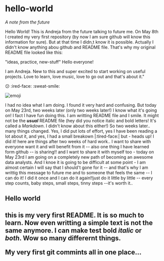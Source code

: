 # hello-world
*A note from the future*

Hello World! This is Andreja from the future talking to future me. 
On May 8th I created my very first repository (by now I am sure github will know this information for sure). But at that time I didn,t know it is possible. Actually I didn't know anything abou github and README file. That's why my original README file looked like this:  

"ideas, practice, new-stuff"
Hello everyone! 

I am Andreja. New to this and super excited to start working on useful projects.
Love to learn, love music, love to go out and that's about it."

:confused: :ired-face: :sweat-smile:

![emoji](/git/graphics/ThinkingEmoji2)


I had no idea what I am doing. I found it very hard and confusing. But today on May 23rd, two weeks later (only two weeks later!) I know what it's going on! I fact I have fun doing this. I am writting README file and I smile. It might not be the ***usual*** README file (hey did you notice italic and bold letters! It's called a *Markdown*. I didn't know about this either!) So two weeks later.. many things changed. Yes, I did put lots of effort, yes I have been reading a lot about it, and yes, I had a small breakown |:tired-face:| 
but - heads up! I did it! here are things after two weeks of hard work.. I want to share with everyone want it and will benefit from it -- also one thing I have learned form github -- is sharing!! and I want to share it with myself too - today on May 23rd I am going on a completely new path of becoming an awesome data analysts. And I knoe it is going to be difficult at some point - I am almost certain I will say that I should't gone for it -- and that's why I am writtig this message to future me and to someone that feels the same -- I can do it! I did it once and I can do it again!!just do it little by little -- every step counts, baby steps, small steps, tinny steps --it's worth it..

  <h2> Hello world <h2>
 
 this is my very first README. It is so much to learn. Now even writting a simple text is not the same anymore.
 I can make test **bold** *italic* or ***both***. Wow so many differernt things.
   
 My very first git commints all in one place...
